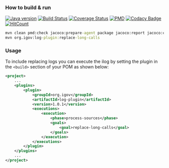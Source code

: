 ### How to build & run 
[![Java version](https://img.shields.io/badge/java-8+-brightgreen.svg)](http://www.oracle.com/technetwork/java/javase/downloads/index.html) [![Build Status](https://semaphoreci.com/api/v1/dgroup/ilog/branches/master/shields_badge.svg)](https://semaphoreci.com/dgroup/ilog) [![Coverage Status](https://coveralls.io/repos/github/e-government-ua/ilog/badge.svg?branch=master)](https://coveralls.io/github/e-government-ua/ilog?branch=master) [![PMD](https://img.shields.io/badge/PMD-OK-brightgreen.svg)](https://github.com/e-government-ua/ilog/blob/master/java-code-rules.xml) [![Codacy Badge](https://api.codacy.com/project/badge/grade/30241f2b19c34937961ad3a6abe7f39e)](https://www.codacy.com/app/dgroup/ilog) [![HitCount](https://hitt.herokuapp.com/e-government-ua/ilog.svg)](https://github.com/e-government-ua/ilog)
```cmd
mvn clean pmd:check jacoco:prepare-agent package jacoco:report jacoco:check coveralls:report
mvn org.igov:log-plugin:replace-long-calls
```

### Usage
To include replacing logs you can  execute the ilog by setting the plugin in the ```<build>``` section of your POM as shown below:
```xml
<project>
    ...
    <plugins>
        <plugin>
            <groupId>org.igov</groupId>
            <artifactId>log-plugin</artifactId>
            <version>1.0.1</version>
            <executions>
                <execution>
                    <phase>process-sources</phase>
                    <goals>
                        <goal>replace-long-calls</goal>
                    </goals>
                </execution>
            </executions>
        </plugin>
    </plugins>
    ...
</project>
```
